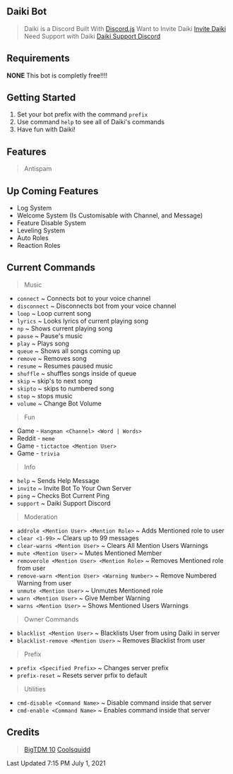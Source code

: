 ## Daiki Bot
> Daiki is a Discord Built With [Discord.js](http://discord.js.org/)
> Want to Invite Daiki [Invite Daiki](https://rebrand.ly/daiki-invite)
> Need Support with Daiki [Daiki Support Discord](https://rebrand.ly/daiki-support)

## Requirements
**NONE** This bot is completly free!!!!

## Getting Started
1. Set your bot prefix with the command `prefix`
2. Use command `help` to see all of Daiki's commands
3. Have fun with Daiki!

## Features
> Antispam

## Up Coming Features
* Log System
* Welcome System (Is Customisable with Channel, and Message)
* Feature Disable System
* Leveling System
* Auto Roles
* Reaction Roles

## Current Commands
> Music
* `connect` ~ Connects bot to your voice channel
* `disconnect` ~ Disconnects bot from your voice channel
* `loop` ~ Loop current song
* `lyrics` ~ Looks lyrics of current playing song
* `np` ~ Shows current playing song
* `pause` ~ Pause's music
* `play` ~ Plays song
* `queue` ~ Shows all songs coming up
* `remove` ~ Removes song
* `resume` ~ Resumes paused music
* `shuffle` ~ shuffles songs inside of queue
* `skip` ~ skip's to next song
* `skipto` ~ skips to numbered song
* `stop` ~ stops music
* `volume` ~ Change Bot Volume

> Fun
* Game - `Hangman <Channel> <Word | Words>`
* Reddit - `meme`
* Game - `tictactoe <Mention User>`
* Game - `trivia`

> Info
* `help` ~ Sends Help Message
* `invite` ~ Invite Bot To Your Own Server
* `ping` ~ Checks Bot Current Ping
* `support` ~ Daiki Support Discord

> Moderation
* `addrole <Mention User> <Mention Role>` ~ Adds Mentioned role to user
* `clear <1-99>` ~ Clears up to 99 messages
* `clear-warns <Mention User>` ~ Clears All Mention Users Warnings 
* `mute <Mention User>` ~ Mutes Mentioned Member
* `removerole <Mention User> <Mention Role>` ~ Removes Mentioned role from user
* `remove-warn <Mention User> <Warning Number>` ~ Remove Numbered Warning from user
* `unmute <Mention User>` ~ Unmutes Mentioned role
* `warn <Mention User>` ~ Give Member Warning
* `warns <Mention User>` ~ Shows Mentioned Users Warnings

> Owner Commands
* `blacklist <Mention User>` ~ Blacklists User from using Daiki in server
* `blacklist-remove <Mention User>` ~ Removes Blacklist from user

> Prefix
* `prefix <Specified Prefix>` ~ Changes server prefix
* `prefix-reset` ~ Resets server prfix to default
	
> Utilities
* `cmd-disable <Command Name>` ~ Disable command inside that server
* `cmd-enable <Command Name>` ~ Enables command inside that server

## Credits
> [BigTDM 10](https://rebrand.ly/daiki-discord)
> [Coolsquidd](https://rebrand.ly/daiki-discord)

Last Updated 7:15 PM July 1, 2021
